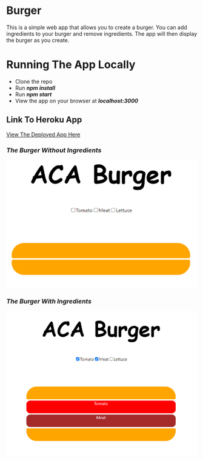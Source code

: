# Burger

This is a simple web app that allows you to create a burger. 
You can add ingredients to your burger and remove ingredients. 
The app will then display the burger as you create.

# Running The App Locally
- Clone the repo
- Run ***npm install***
- Run ***npm start***
- View the app on your browser at ***localhost:3000***
## Link To Heroku App
[View The Deployed App Here](https://aca-burger.herokuapp.com/)

### *The Burger Without Ingredients*
![Burger With Only Bread](images/onlybread.png)

### *The Burger With Ingredients*
![A Complete Burger](./images/selected.png)

